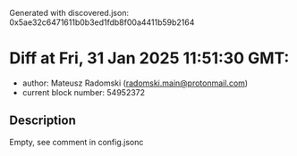 Generated with discovered.json: 0x5ae32c6471611b0b3ed1fdb8f00a4411b59b2164

# Diff at Fri, 31 Jan 2025 11:51:30 GMT:

- author: Mateusz Radomski (<radomski.main@protonmail.com>)
- current block number: 54952372

## Description

Empty, see comment in config.jsonc
